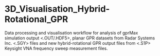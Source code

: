 # 3D_Visualisation_Hybrid-Rotational_GPR
Data processing and visualisation workflow for analysis of gprMax simulation output &lt;.OUT/.HDF5>, planar GPR datasets from Radar Systems Inc. &lt;.SGY> files and new hybrid-rotational GPR output files from &lt;.S1P> Keysight VNA frequency sweep measurement files. 
